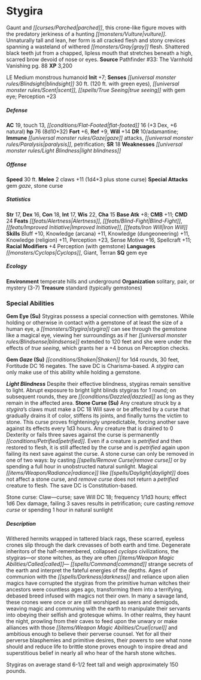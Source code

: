 ﻿---
cssclass: [monsters]
title1: Stygira
desc_short: Gaunt and parched, this crone-like figure moves with the predatory jerkiness
  of a hunting vulture. Unnaturally tall and lean, her form is all cracked flesh and
  stony crevices spanning a wasteland of withered gray flesh. Shattered black teeth
  jut from a chapped, lipless mouth that stretches beneath a high, scarred brow devoid
  of nose or eyes.
title2: Stygira
CR: 7
sources:
- name: 'Pathfinder #33: The Varnhold Vanishing'
  page: 88
  link: http://paizo.com/pathfinder/adventurePath/kingmaker/v5748btpy8e7e
XP: 3200
alignment: LE
size: Medium
type: monstrous humanoid
initiative:
  bonus: 7
senses:
  blindsight: 30
  blindsight_other: 120 ft. with green eyes
  scent: true
  true seeing with gem eye: true
AC:
  AC: 19
  touch: 13
  flat_footed: 16
  components:
    dex: 3
    natural: 6
HP:
  HP: 76
  long: 8d10+32
saves:
  fort: 6
  ref: 9
  will: 14
DR:
- amount: 10
  weakness: adamantine
immunities:
- gaze attacks
- paralysis
- petrification
SR: 18
weaknesses:
- light blindness
speeds:
  base: 30
attacks:
  melee:
  - - text: 2 claws +11 (1d4+3 plus stone curse)
      entries:
      - - damage: 1d4+3
        - effect: stone curse
      count: 2
      attack: claws
      bonus:
      - 11
  special:
  - gem gaze
  - stone curse
ability_scores:
  STR: 17
  DEX: 16
  CON: 18
  INT: 17
  WIS: 22
  CHA: 15
BAB: 8
CMB: 11
CMD: 24
feats:
- name: Alertness
- name: Blind-Fight
- name: Improved Initiative
- name: Iron Will
skills:
  Bluff: 10
  Knowledge (arcana): 11
  Knowledge (dungeoneering): 11
  Knowledge (religion): 11
  Perception: 23
  Sense Motive: 16
  Spellcraft: 11
  _racial_mods:
    Perception:
      with gemstone: 4
languages:
- Cyclops
- Giant
- Terran
special_qualities:
- gem eye
ecology:
  environment: temperate hills and underground
  organization: solitary, pair, or mystery (3-7)
  treasure_type: standard
  treasure:
  - typically gemstones
special_abilities:
  Gem Eye (Su): Stygiras possess a special connection with gemstones. While holding
    or otherwise in contact with a gemstone of at least the size of a human eye, a
    stygira can see through the gemstone like a magical eye, viewing her surroundings
    as if her blindsense extended to 120 feet and she were under the effects of true
    seeing, which grants her a +4 bonus on Perception checks.
  Gem Gaze (Su): Shaken for 1d4 rounds, 30 feet, Fortitude DC 16 negates. The save
    DC is Charisma-based. A stygira can only make use of this ability while holding
    a gemstone.
  Light Blindness: Despite their effective blindness, stygiras remain sensitive to
    light. Abrupt exposure to bright light blinds stygiras for 1 round; on subsequent
    rounds, they are dazzled as long as they remain in the affected area.
  Stone Curse (Su): |-
    Any creature struck by a stygira's claws must make a DC 18 Will save or be affected by a curse that gradually drains it of color, stiffens its joints, and finally turns the victim to stone. This curse proves frighteningly unpredictable, forcing another save against its effects every 1d3 hours. Any creature that is drained to 0 Dexterity or fails three saves against the curse is permanently petrified. Even if a creature is petrified and then restored to flesh, it is still affected by the curse and is petrified again upon failing its next save against the curse. A stone curse can only be removed in one of two ways: by casting remove curse or by spending a full hour in unobstructed natural sunlight. Magical radiance like daylight does not affect a stone curse, and remove curse does not return a petrified creature to flesh. The save DC is Constitution-based.

    Stone curse: Claw-curse; save Will DC 18; frequency 1/1d3 hours; effect 1d6 Dex damage, failing 3 saves results in petrification; cure casting remove curse or spending 1 hour in natural sunlight
desc_long: |-
  Withered hermits wrapped in tattered black rags, these scarred, eyeless crones slip through the dark crevasses of both earth and time. Degenerate inheritors of the half-remembered, collapsed cyclops civilizations, the stygiras-or stone witches, as they are often called- command strange secrets of the earth and interpret the fateful energies of the depths. Ages of communion with the darkness and reliance upon alien magics have corrupted the stygiras from the primitive human witches their ancestors were countless ages ago, transforming them into a terrifying, debased breed infused with magics not their own. In many a savage land, these crones were once or are still worshiped as seers and demigods, weaving magic and communing with the earth to manipulate their servants into obeying their selfish and grotesque whims. In other realms, they haunt the night, prowling from their caves to feed upon the unwary or make alliances with those cruel and ambitious enough to believe their perverse counsel. Yet for all their perverse blasphemies and primitive desires, their powers to see what none should and reduce life to brittle stone proves enough to inspire dread and superstitious belief in nearly all who hear of the harsh stone witches.

  Stygiras on average stand 6-1/2 feet tall and weigh approximately 150 pounds.

---

# Stygira
Gaunt and _[[curses/Parched|parched]]_, this crone-like figure moves with the predatory jerkiness of a hunting _[[monsters/Vulture|vulture]]_. Unnaturally tall and lean, her form is all cracked flesh and stony crevices spanning a wasteland of withered _[[monsters/Gray|gray]]_ flesh. Shattered black teeth jut from a chapped, lipless mouth that stretches beneath a high, scarred brow devoid of nose or eyes.
**Source** Pathfinder #33: The Varnhold Vanishing pg. 88
**XP** 3,200

LE Medium monstrous humanoid
**Init** +7; **Senses** _[[universal monster rules/Blindsight|blindsight]]_ 30 ft. (120 ft. with green eyes), _[[universal monster rules/Scent|scent]]_, _[[spells/True Seeing|true seeing]]_ with gem eye; Perception +23

##### Defense

**AC** 19, touch 13, _[[conditions/Flat-Footed|flat-footed]]_ 16 (+3 Dex, +6 natural)
**hp** 76 (8d10+32)
**Fort** +6, **Ref** +9, **Will** +14
**DR** 10/adamantine; **Immune** _[[universal monster rules/Gaze|gaze]]_ attacks, _[[universal monster rules/Paralysis|paralysis]]_, petrification; **SR** 18
**Weaknesses** _[[universal monster rules/Light Blindness|light blindness]]_

##### Offense
**Speed** 30 ft.
**Melee** 2 claws +11 (1d4+3 plus stone curse)
**Special Attacks** gem _gaze_, stone curse

##### Statistics
**Str** 17, **Dex** 16, **Con** 18, **Int** 17, **Wis** 22, **Cha** 15
**Base Atk** +8; **CMB** +11; **CMD** 24
**Feats** _[[feats/Alertness|Alertness]]_, _[[feats/Blind-Fight|Blind-Fight]]_, _[[feats/Improved Initiative|Improved Initiative]]_, _[[feats/Iron Will|Iron Will]]_
**Skills** Bluff +10, Knowledge (arcana) +11, Knowledge (dungeoneering) +11, Knowledge (religion) +11, Perception +23, Sense Motive +16, Spellcraft +11; **Racial Modifiers** +4 Perception (with gemstone)
**Languages** _[[monsters/Cyclops|Cyclops]]_, Giant, Terran
**SQ** gem eye

##### Ecology

**Environment** temperate hills and underground
**Organization** solitary, pair, or mystery (3-7)
**Treasure** standard (typically gemstones)

### Special Abilities

**Gem Eye (Su)** Stygiras possess a special connection with gemstones. While holding or otherwise in contact with a gemstone of at least the size of a human eye, a _[[monsters/Stygira|stygira]]_ can see through the gemstone like a magical eye, viewing her surroundings as if her _[[universal monster rules/Blindsense|blindsense]]_ extended to 120 feet and she were under the effects of _true seeing_, which grants her a +4 bonus on Perception checks.

**Gem _Gaze_ (Su)** _[[conditions/Shaken|Shaken]]_ for 1d4 rounds, 30 feet, Fortitude DC 16 negates. The save DC is Charisma-based. A _stygira_ can only make use of this ability while holding a gemstone.

**_Light Blindness_** Despite their effective blindness, stygiras remain sensitive to light. Abrupt exposure to bright light blinds stygiras for 1 round; on subsequent rounds, they are _[[conditions/Dazzled|dazzled]]_ as long as they remain in the affected area.
**Stone Curse (Su)** Any creature struck by a _stygira_’s claws must make a DC 18 Will save or be affected by a curse that gradually drains it of color, stiffens its joints, and finally turns the victim to stone. This curse proves frighteningly unpredictable, forcing another save against its effects every 1d3 hours. Any creature that is drained to 0 Dexterity or fails three saves against the curse is permanently _[[conditions/Petrified|petrified]]_. Even if a creature is _petrified_ and then restored to flesh, it is still affected by the curse and is _petrified_ again upon failing its next save against the curse. A stone curse can only be removed in one of two ways: by casting _[[spells/Remove Curse|remove curse]]_ or by spending a full hour in unobstructed natural sunlight. Magical _[[items/Weapon/Radiance|radiance]]_ like _[[spells/Daylight|daylight]]_ does not affect a stone curse, and _remove curse_ does not return a _petrified_ creature to flesh. The save DC is Constitution-based.

Stone curse: Claw—curse; save Will DC 18; frequency 1/1d3 hours; effect 1d6 Dex damage, failing 3 saves results in petrification; cure casting _remove curse_ or spending 1 hour in natural sunlight

##### Description

Withered hermits wrapped in tattered black rags, these scarred, eyeless crones slip through the dark crevasses of both earth and time. Degenerate inheritors of the half-remembered, collapsed _cyclops_ civilizations, the stygiras—or stone witches, as they are often _[[items/Weapon Magic Abilities/Called|called]]_— _[[spells/Command|command]]_ strange secrets of the earth and interpret the fateful energies of the depths. Ages of communion with the _[[spells/Darkness|darkness]]_ and reliance upon alien magics have corrupted the stygiras from the primitive human witches their ancestors were countless ages ago, transforming them into a terrifying, debased breed infused with magics not their own. In many a savage land, these crones were once or are still worshiped as seers and demigods, weaving magic and communing with the earth to manipulate their servants into obeying their selfish and grotesque whims. In other realms, they haunt the night, prowling from their caves to feed upon the unwary or make alliances with those _[[items/Weapon Magic Abilities/Cruel|cruel]]_ and ambitious enough to believe their perverse counsel. Yet for all their perverse blasphemies and primitive desires, their powers to see what none should and reduce life to brittle stone proves enough to inspire dread and superstitious belief in nearly all who hear of the harsh stone witches.

Stygiras on average stand 6-1/2 feet tall and weigh approximately 150 pounds.